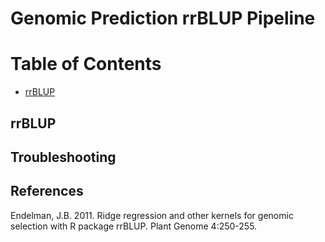 # Genomic Prediction rrBLUP Pipeline
Table of Contents
=================
  * [rrBLUP](#rrBLUP)

## 

## rrBLUP


## Troubleshooting


## References
Endelman, J.B. 2011. Ridge regression and other kernels for genomic selection with R package rrBLUP. Plant Genome 4:250-255.
